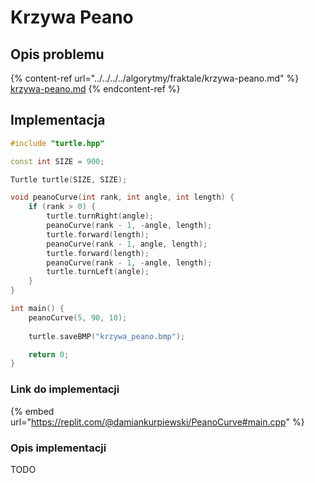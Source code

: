 # Krzywa Peano

## Opis problemu

{% content-ref url="../../../../algorytmy/fraktale/krzywa-peano.md" %}
[krzywa-peano.md](../../../../algorytmy/fraktale/krzywa-peano.md)
{% endcontent-ref %}

## Implementacja

```cpp
#include "turtle.hpp"

const int SIZE = 900;

Turtle turtle(SIZE, SIZE);

void peanoCurve(int rank, int angle, int length) {
    if (rank > 0) {
        turtle.turnRight(angle);
        peanoCurve(rank - 1, -angle, length);
        turtle.forward(length);
        peanoCurve(rank - 1, angle, length);
        turtle.forward(length);
        peanoCurve(rank - 1, -angle, length);
        turtle.turnLeft(angle);
    }
}

int main() {
    peanoCurve(5, 90, 10);
    
    turtle.saveBMP("krzywa_peano.bmp");

    return 0;
} 
```

### Link do implementacji

{% embed url="https://replit.com/@damiankurpiewski/PeanoCurve#main.cpp" %}

### Opis implementacji

TODO
